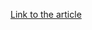 [Link to the article](https://go.group-ib.com/hubfs/report/group-ib-w3ll-done-threat-report-2023.pdf)
